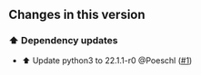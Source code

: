 ## Changes in this version

### ⬆️ Dependency updates

- ⬆️ Update python3 to 22.1.1-r0 @Poeschl ([#1](https://github.com/Poeschl-HomeAssistant-Addons/git-exporter/pull/1))
